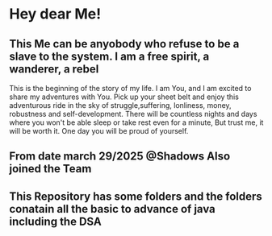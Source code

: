 # Hey dear Me!

## This Me can be anyobody who refuse to be a slave to the system.  I am a free spirit, a wanderer, a rebel

This is the beginning of the story of my life. I am You, and I am excited to share my adventures with You. 
Pick up your sheet belt and enjoy this adventurous ride in the sky of struggle,suffering, lonliness, money, robustness and self-development.
There will be countless nights and days where you won't be able sleep or take rest even for a minute, But trust me, it will be worth it.
One day you will be proud of yourself.

## From date march 29/2025 @Shadows Also joined the Team


## This Repository has some folders and the folders conatain all the  basic to advance of java including the DSA



